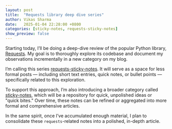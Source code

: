 ```yaml
---
layout: post
title:  "Requests library deep dive series"
author: Vikas Sharma
date:   2025-01-04 22:28:00 +0800
categories: [sticky-notes, requests-sticky-notes]
show_preview: false
---
```


Starting today, I’ll be doing a deep-dive review of the popular Python library, [Requests](https://requests.readthedocs.io/en/latest/). My goal is to thoroughly explore its codebase and document my observations incrementally in a new category on my blog. 

I’m calling this series [requests-sticky-notes](https://vikassharma.me/categories#requests-sticky-notes). It will serve as a space for less formal posts — including short text entries, quick notes, or bullet points — specifically related to this exploration. 

To support this approach, I’m also introducing a broader category called [sticky-notes](https://vikassharma.me/categories#sticky-notes), which will be a repository for quick, unpolished ideas or "quick bites." Over time, these notes can be refined or aggregated into more formal and comprehensive articles.

In the same spirit, once I’ve accumulated enough material, I plan to consolidate these `requests`-related notes into a polished, in-depth article.


